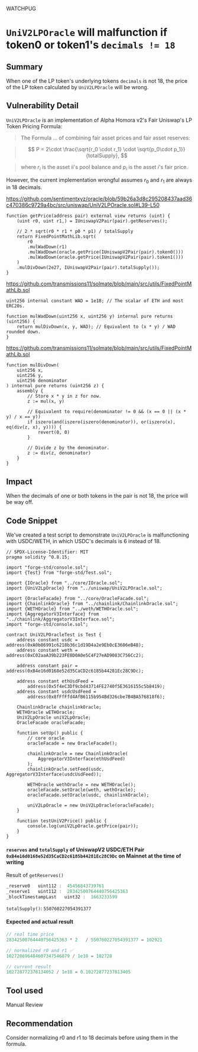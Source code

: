 WATCHPUG
# `UniV2LPOracle` will malfunction if token0 or token1's `decimals != 18`

## Summary

When one of the LP token's underlying tokens `decimals` is not 18, the price of the LP token calculated by `UniV2LPOracle` will be wrong. 

## Vulnerability Detail

`UniV2LPOracle` is an implementation of Alpha Homora v2's Fair Uniswap's LP Token Pricing Formula:

> The Formula ... of combining fair asset prices and fair asset reserves:

> $$
P = 2\cdot \frac{\sqrt{r_0 \cdot r_1} \cdot \sqrt{p_0\cdot p_1}}{totalSupply},
$$

> where $r_i$ is the asset ii's pool balance and $p_i$ is the asset $i$'s fair price.

However, the current implementation wrongful assumes $r_0$ and $r_1$ are always in 18 decimals.

https://github.com/sentimentxyz/oracle/blob/59b26a3d8c295208437aad36c470386c9729a4bc/src/uniswap/UniV2LPOracle.sol#L39-L50

```solidity
function getPrice(address pair) external view returns (uint) {
    (uint r0, uint r1,) = IUniswapV2Pair(pair).getReserves();

    // 2 * sqrt(r0 * r1 * p0 * p1) / totalSupply
    return FixedPointMathLib.sqrt(
        r0
        .mulWadDown(r1)
        .mulWadDown(oracle.getPrice(IUniswapV2Pair(pair).token0()))
        .mulWadDown(oracle.getPrice(IUniswapV2Pair(pair).token1()))
    )
    .mulDivDown(2e27, IUniswapV2Pair(pair).totalSupply());
}
```

https://github.com/transmissions11/solmate/blob/main/src/utils/FixedPointMathLib.sol

```solidity
uint256 internal constant WAD = 1e18; // The scalar of ETH and most ERC20s.

function mulWadDown(uint256 x, uint256 y) internal pure returns (uint256) {
    return mulDivDown(x, y, WAD); // Equivalent to (x * y) / WAD rounded down.
}
```

https://github.com/transmissions11/solmate/blob/main/src/utils/FixedPointMathLib.sol

```solidity
function mulDivDown(
    uint256 x,
    uint256 y,
    uint256 denominator
) internal pure returns (uint256 z) {
    assembly {
        // Store x * y in z for now.
        z := mul(x, y)

        // Equivalent to require(denominator != 0 && (x == 0 || (x * y) / x == y))
        if iszero(and(iszero(iszero(denominator)), or(iszero(x), eq(div(z, x), y)))) {
            revert(0, 0)
        }

        // Divide z by the denominator.
        z := div(z, denominator)
    }
}
```

## Impact

When the decimals of one or both tokens in the pair is not 18, the price will be way off.

## Code Snippet

We've created a test script to demonstrate `UniV2LPOracle` is malfunctioning with USDC/WETH, in which USDC's decimals is 6 instead of 18.

```solidity
// SPDX-License-Identifier: MIT
pragma solidity ^0.8.15;

import "forge-std/console.sol";
import {Test} from "forge-std/Test.sol";

import {IOracle} from "../core/IOracle.sol";
import {UniV2LpOracle} from "../uniswap/UniV2LPOracle.sol";

import {OracleFacade} from "../core/OracleFacade.sol";
import {ChainlinkOracle} from "../chainlink/ChainlinkOracle.sol";
import {WETHOracle} from "../weth/WETHOracle.sol";
import {AggregatorV3Interface} from "../chainlink/AggregatorV3Interface.sol";
import "forge-std/console.sol";

contract UniV2LPOracleTest is Test {
    address constant usdc = address(0xA0b86991c6218b36c1d19D4a2e9Eb0cE3606eB48);
    address constant weth = address(0xC02aaA39b223FE8D0A0e5C4F27eAD9083C756Cc2);

    address constant pair = address(0xB4e16d0168e52d35CaCD2c6185b44281Ec28C9Dc);

    address constant ethUsdFeed =
        address(0x5f4eC3Df9cbd43714FE2740f5E3616155c5b8419);
    address constant usdcUsdFeed =
        address(0x8fFfFfd4AfB6115b954Bd326cbe7B4BA576818f6);

    ChainlinkOracle chainlinkOracle;
    WETHOracle wETHOracle;
    UniV2LpOracle uniV2LpOracle;
    OracleFacade oracleFacade;

    function setUp() public {
        // core oracle
        oracleFacade = new OracleFacade();

        chainlinkOracle = new ChainlinkOracle(
            AggregatorV3Interface(ethUsdFeed)
        );
        chainlinkOracle.setFeed(usdc, AggregatorV3Interface(usdcUsdFeed));

        WETHOracle wethOracle = new WETHOracle();
        oracleFacade.setOracle(weth, wethOracle);
        oracleFacade.setOracle(usdc, chainlinkOracle);

        uniV2LpOracle = new UniV2LpOracle(oracleFacade);
    }

    function testUniV2Price() public {
        console.log(uniV2LpOracle.getPrice(pair));
    }
}

```

#### `reserves` and `totalSupply` of UniswapV2 USDC/ETH Pair `0xB4e16d0168e52d35CaCD2c6185b44281Ec28C9Dc` on Mainnet at the time of writing

Result of `getReserves()`
```js
_reserve0   uint112 :  45456843739761
_reserve1   uint112 :  28342500764440756425363
_blockTimestampLast   uint32 :  1663233599
```

`totalSupply()`: `550760227054391377`

#### Expected and actual result

```js
// real time price
28342500764440756425363 * 2   / 550760227054391377 = 102921

// normalized r0 and r1 ✅
102728696484607347546879 / 1e18 = 102728

// current result
102728772378134052 / 1e18 = 0.10272877237813405
```

## Tool used

Manual Review

## Recommendation

Consider normalizing r0 and r1 to 18 decimals before using them in the formula.